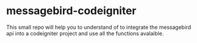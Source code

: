 # messagebird-codeigniter
This small repo will help you to understand of to integrate the messagebird api into a codeigniter project and use all the functions avalaible.
